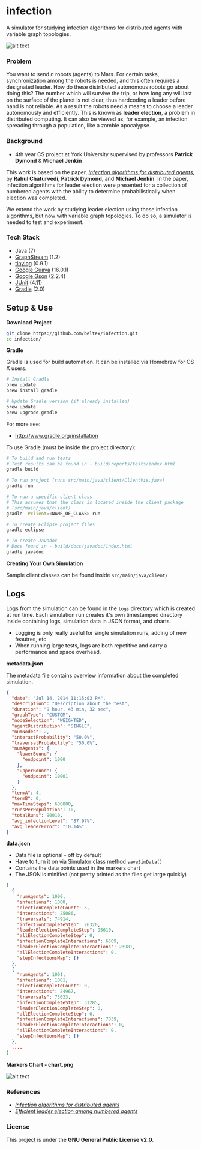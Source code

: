 infection
====

A simulator for studying infection algorithms for distributed agents with
variable graph topologies.

![alt text](http://beltex.github.io/infection/vis-1.gif)


### Problem

You want to send _n_ robots (agents) to Mars. For certain tasks, synchronization
among the robots is needed, and this often requires a designated leader. How do
these distributed autonomous robots go about doing this? The number which will
survive the trip, or how long any will last on the surface of the planet is not
clear, thus hardcoding a leader before hand is not reliable. As a result the
robots need a means to choose a leader autonomously and efficiently. This is
known as **leader election**, a problem in distributed computing. It can also be
viewed as, for example, an infection spreading through a population, like a
zombie apocalypse.


### Background

- 4th year CS project at York University supervised by professors
  **Patrick Dymond** & **Michael Jenkin**

This work is based on the paper, [_Infection algorithms for distributed
agents_](http://beltex.github.io/infection/paper-1.pdf), by
**Rahul Chaturvedi**, **Patrick Dymond**, and **Michael Jenkin**. In the paper,
infection algorithms for leader election were presented for a collection of
numbered agents with the ability to determine probabilistically when election
was completed.

We extend the work by studying leader election using these infection algorithms,
but now with variable graph topologies. To do so, a simulator is needed to test
and experiment.


### Tech Stack

- Java (7)
- [GraphStream](http://graphstream-project.org) (1.2)
- [tinylog](http://www.tinylog.org) (0.9.1)
- [Google Guava](https://code.google.com/p/guava-libraries/) (16.0.1)
- [Google Gson](https://code.google.com/p/google-gson/) (2.2.4)
- [JUnit](http://junit.org) (4.11)
- [Gradle](http://www.gradle.org) (2.0)


## Setup & Use

**Download Project**

```bash
git clone https://github.com/beltex/infection.git
cd infection/
```

**Gradle**

Gradle is used for build automation. It can be installed via Homebrew for
OS X users.

```bash
# Install Gradle
brew update
brew install gradle

# Update Gradle version (if already installed)
brew update
brew upgrade gradle
```

For more see:

- http://www.gradle.org/installation

To use Gradle (must be inside the project directory):

```bash
# To build and run tests
# Test results can be found in - build/reports/tests/index.html
gradle build

# To run project (runs src/main/java/client/ClientVis.java)
gradle run

# To run a specific client class
# This assumes that the class is located inside the client package
# (src/main/java/client)
gradle -Pclient=<NAME_OF_CLASS> run

# To create Eclipse project files
gradle eclipse

# To create Javadoc
# Docs found in - build/docs/javadoc/index.html
gradle javadoc
```

**Creating Your Own Simulation**

Sample client classes can be found inside `src/main/java/client/`


## Logs

Logs from the simulation can be found in the `logs` directory which is
created at run time. Each simulation run creates it's own timestamped
directory inside containing logs, simulation data in JSON format, and charts.

- Logging is only really useful for single simulation runs, adding of new feautres, etc
- When running large tests, logs are both repetitive and carry a performance and space overhead.

**metadata.json**

The metadata file contains overview information about the completed simulation.

```json
{
  "date": "Jul 14, 2014 11:15:03 PM",
  "description": "Description about the test",
  "duration": "9 hour, 43 min, 32 sec",
  "graphType": "CUSTOM",
  "nodeSelection": "WEIGHTED",
  "agentDistribution": "SINGLE",
  "numNodes": 2,
  "interactProbability": "50.0%",
  "traversalProbability": "50.0%",
  "numAgents": {
    "lowerBound": {
      "endpoint": 1000
    },
    "upperBound": {
      "endpoint": 10001
    }
  },
  "termA": 4,
  "termB": 0,
  "maxTimeSteps": 600000,
  "runsPerPopulation": 10,
  "totalRuns": 90010,
  "avg_infectionLevel": "87.97%",
  "avg_leaderError": "10.14%"
}
```

**data.json**

- Data file is optional - off by default
- Have to turn it on via Simulator class method `saveSimData()`
- Contains the data points used in the markers chart
- The JSON is minified (not pretty printed as the files get large quickly)

```json
[
  {
    "numAgents": 1000,
    "infections": 1000,
    "electionCompleteCount": 5,
    "interactions": 25086,
    "traversals": 74914,
    "infectionCompleteStep": 26320,
    "leaderElectionCompleteStep": 95610,
    "allElectionCompleteStep": 0,
    "infectionCompleteInteractions": 6509,
    "leaderElectionCompleteInteractions": 23981,
    "allElectionCompleteInteractions": 0,
    "stepInfectionsMap": {}
  },
  {
    "numAgents": 1001,
    "infections": 1001,
    "electionCompleteCount": 0,
    "interactions": 24967,
    "traversals": 75033,
    "infectionCompleteStep": 31285,
    "leaderElectionCompleteStep": 0,
    "allElectionCompleteStep": 0,
    "infectionCompleteInteractions": 7839,
    "leaderElectionCompleteInteractions": 0,
    "allElectionCompleteInteractions": 0,
    "stepInfectionsMap": {}
  },
  ....
]
```

**Markers Chart - chart.png**

![alt text](http://beltex.github.io/infection/chart-1.png)


### References

- [_Infection algorithms for distributed agents_](http://beltex.github.io/infection/paper-1.pdf)
- [_Efficient leader election among numbered agents_](http://beltex.github.io/infection/paper-2.pdf)


### License

This project is under the **GNU General Public License v2.0**.
